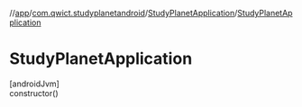 //[app](../../../index.md)/[com.qwict.studyplanetandroid](../index.md)/[StudyPlanetApplication](index.md)/[StudyPlanetApplication](-study-planet-application.md)

# StudyPlanetApplication

[androidJvm]\
constructor()
